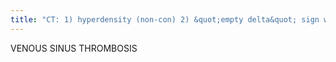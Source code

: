 ```yaml
---
title: "CT: 1) hyperdensity (non-con) 2) &quot;empty delta&quot; sign w/ triangular hypodense clot in sinus (contrst)  MR: Bright T1 (should be dark) Sx: CVA in young pt, pregnancy, postpartum, sepsis, otomastoiditis Tx: 1) IR thrombolysis (mechanical) 2) heparin / coumadin (controversial if hemorrhage) VENOUS INFARCTION: 1)occurs when thrombosis extends to cortical veins 2) hemorrhage - white matter or GWJ (mostly spares cortex), round, not in vascular territory distributions DEEP CEREBRAL VENOUS THROMBOSIS: 1) occulsion of deep cerebral veins 2) infarct or hemorrhage in BL thalamus, hippocampus, periventricular white matter (DDx: basilar arty occlusion)"
---
```

VENOUS 
SINUS 
THROMBOSIS

